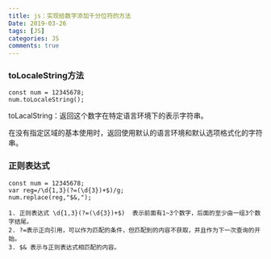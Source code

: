```yaml
---
title: js：实现给数字添加千分位符的方法
Date: 2019-03-26
tags: [JS]
categories: JS
comments: true
---
```


### toLocaleString方法

```
const num = 12345678;
num.toLocaleString();
```

toLacalString：返回这个数字在特定语言环境下的表示字符串。

在没有指定区域的基本使用时，返回使用默认的语言环境和默认选项格式化的字符串。

### 正则表达式

```
const num = 12345678;
var reg=/\d{1,3}(?=(\d{3})+$)/g;
num.replace(reg,"$&,");

1. 正则表达式 \d{1,3}(?=(\d{3})+$)  表示前面有1~3个数字，后面的至少由一组3个数字结尾。
2. ?=表示正向引用，可以作为匹配的条件，但匹配到的内容不获取，并且作为下一次查询的开始。
3. $& 表示与正则表达式相匹配的内容。
```
